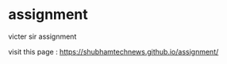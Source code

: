 # assignment
victer sir assignment

visit this page : https://shubhamtechnews.github.io/assignment/
